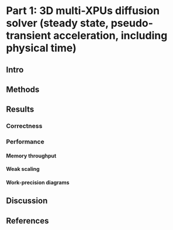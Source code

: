# Part 1: 3D multi-XPUs diffusion solver (steady state, pseudo-transient acceleration, including physical time)

## Intro

## Methods

## Results

### Correctness

### Performance

#### Memory throughput

#### Weak scaling

#### Work-precision diagrams

## Discussion

## References
